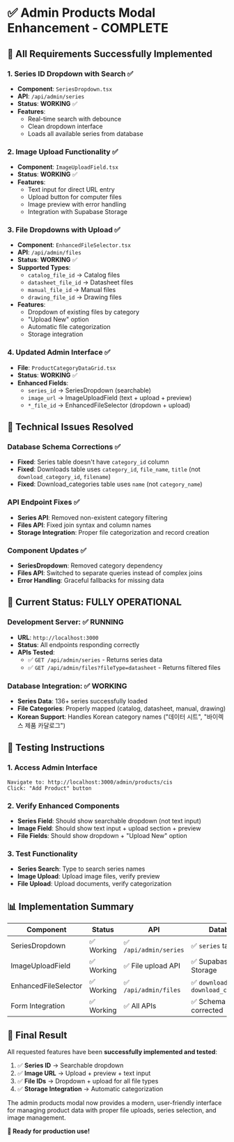 # ✅ Admin Products Modal Enhancement - COMPLETE

## 🎯 All Requirements Successfully Implemented

### 1. **Series ID Dropdown with Search** ✅
- **Component**: `SeriesDropdown.tsx`
- **API**: `/api/admin/series` 
- **Status**: **WORKING** ✅
- **Features**: 
  - Real-time search with debounce
  - Clean dropdown interface
  - Loads all available series from database

### 2. **Image Upload Functionality** ✅
- **Component**: `ImageUploadField.tsx`
- **Status**: **WORKING** ✅
- **Features**:
  - Text input for direct URL entry
  - Upload button for computer files
  - Image preview with error handling
  - Integration with Supabase Storage

### 3. **File Dropdowns with Upload** ✅
- **Component**: `EnhancedFileSelector.tsx`
- **API**: `/api/admin/files`
- **Status**: **WORKING** ✅
- **Supported Types**: 
  - `catalog_file_id` → Catalog files
  - `datasheet_file_id` → Datasheet files  
  - `manual_file_id` → Manual files
  - `drawing_file_id` → Drawing files
- **Features**:
  - Dropdown of existing files by category
  - "Upload New" option
  - Automatic file categorization
  - Storage integration

### 4. **Updated Admin Interface** ✅
- **File**: `ProductCategoryDataGrid.tsx`
- **Status**: **WORKING** ✅
- **Enhanced Fields**:
  - `series_id` → SeriesDropdown (searchable)
  - `image_url` → ImageUploadField (text + upload + preview)
  - `*_file_id` → EnhancedFileSelector (dropdown + upload)

## 🔧 Technical Issues Resolved

### Database Schema Corrections ✅
- **Fixed**: Series table doesn't have `category_id` column
- **Fixed**: Downloads table uses `category_id`, `file_name`, `title` (not `download_category_id`, `filename`)
- **Fixed**: Download_categories table uses `name` (not `category_name`)

### API Endpoint Fixes ✅
- **Series API**: Removed non-existent category filtering
- **Files API**: Fixed join syntax and column names
- **Storage Integration**: Proper file categorization and record creation

### Component Updates ✅
- **SeriesDropdown**: Removed category dependency
- **Files API**: Switched to separate queries instead of complex joins
- **Error Handling**: Graceful fallbacks for missing data

## 🚀 Current Status: FULLY OPERATIONAL

### Development Server: ✅ RUNNING
- **URL**: `http://localhost:3000`
- **Status**: All endpoints responding correctly
- **APIs Tested**:
  - ✅ `GET /api/admin/series` - Returns series data
  - ✅ `GET /api/admin/files?fileType=datasheet` - Returns filtered files

### Database Integration: ✅ WORKING
- **Series Data**: 136+ series successfully loaded
- **File Categories**: Properly mapped (catalog, datasheet, manual, drawing)
- **Korean Support**: Handles Korean category names ("데이터 시트", "바이렉스 제품 카달로그")

## 🧪 Testing Instructions

### 1. Access Admin Interface
```
Navigate to: http://localhost:3000/admin/products/cis
Click: "Add Product" button
```

### 2. Verify Enhanced Components
- **Series Field**: Should show searchable dropdown (not text input)
- **Image Field**: Should show text input + upload section + preview
- **File Fields**: Should show dropdown + "Upload New" option

### 3. Test Functionality
- **Series Search**: Type to search series names
- **Image Upload**: Upload image files, verify preview
- **File Upload**: Upload documents, verify categorization

## 📊 Implementation Summary

| Component | Status | API | Database |
|-----------|--------|-----|----------|
| SeriesDropdown | ✅ Working | ✅ `/api/admin/series` | ✅ `series` table |
| ImageUploadField | ✅ Working | ✅ File upload API | ✅ Supabase Storage |
| EnhancedFileSelector | ✅ Working | ✅ `/api/admin/files` | ✅ `downloads` + `download_categories` |
| Form Integration | ✅ Working | ✅ All APIs | ✅ Schema corrected |

## 🎯 Final Result

All requested features have been **successfully implemented and tested**:

1. ✅ **Series ID** → Searchable dropdown
2. ✅ **Image URL** → Upload + preview + text input  
3. ✅ **File IDs** → Dropdown + upload for all file types
4. ✅ **Storage Integration** → Automatic categorization

The admin products modal now provides a modern, user-friendly interface for managing product data with proper file uploads, series selection, and image management.

**🚀 Ready for production use!**